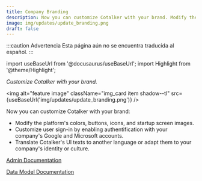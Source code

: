 ```yaml
---
title: Company Branding
description: Now you can customize Cotalker with your brand. Modify the platform's colors, buttons, icons, and startup screen images. Customize user sign-in by enabling authentification with your company's Google and Microsoft accounts. Translate Cotalker's UI texts to another language or adapt them to their identity or culture.
image: img/updates/update_branding.png
draft: false
---
```


:::caution Advertencia
Esta página aún no se encuentra traducida al español.
:::

import useBaseUrl from '@docusaurus/useBaseUrl'; 
import Highlight from '@theme/Highlight';

<div className="align-center">
<div className="card">
<div className="card__header">

<span className="hero__subtitle"><em>

Customize Cotalker with your brand.

</em></span>

</div>
<div className="card__image">

<img alt="feature image" className="img_card item shadow--tl" src={useBaseUrl('img/updates/update_branding.png')} />
<br/>

</div>
<div className="card__body">

Now you can customize Cotalker with your brand: 
- Modify the platform's colors, buttons, icons, and startup screen images. 
- Customize user sign-in by enabling authentification with your company's Google and Microsoft accounts. 
- Translate Cotalker's UI texts to another language or adapt them to your company's identity or culture.

</div>
<div className="card__footer text-center align-padding-center">

<a className="button button--info button--block" href="/docs/documentation/admin/special_configurations/branding">Admin Documentation</a>
<br/>

<a className="button button--info button--block" href="/docs/documentation/models/model_company">Data Model Documentation</a>
<br/>

</div>
</div>
</div>

